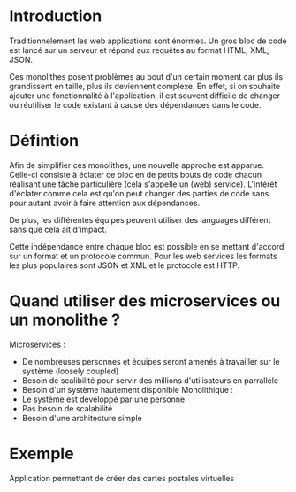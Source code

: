 # Introduction

Traditionnelement les web applications sont énormes.
Un gros bloc de code est lancé sur un serveur et répond aux requêtes au format HTML, XML, JSON.

Ces monolithes posent problèmes au bout d'un certain moment car plus ils grandissent en taille, plus ils deviennent complexe.
En effet, si on souhaite ajouter une fonctionnalité à l'application, il est souvent difficile de changer ou réutiliser le code existant à cause des dépendances dans le code.

# Défintion

Afin de simplifier ces monolithes, une nouvelle approche est apparue. Celle-ci consiste à éclater ce bloc en de petits bouts de code chacun réalisant une tâche particulière (cela s'appelle un (web) service).
L'intérêt d'éclater comme cela est qu'on peut changer des parties de code sans pour autant avoir à faire attention aux dépendances.

De plus, les différentes équipes peuvent utiliser des languages différent sans que cela ait d'impact.

Cette indépendance entre chaque bloc est possible en se mettant d'accord sur un format et un protocole commun. Pour les web services les formats les plus populaires sont JSON et XML et le protocole est HTTP.

# Quand utiliser des microservices ou un monolithe ?

Microservices :

- De nombreuses personnes et équipes seront amenés à travailler sur le système (loosely coupled)
- Besoin de scalibilité pour servir des millions d'utilisateurs en parrallèle
- Besoin d'un système hautement disponible
  Monolithique :
- Le système est développé par une personne
- Pas besoin de scalabilité
- Besoin d'une architecture simple

# Exemple

Application permettant de créer des cartes postales virtuelles
